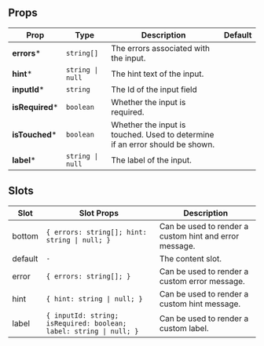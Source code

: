 <!-- This file is automatically generated, do not edit manually. -->

## Props

| Prop | Type | Description | Default |
| ---- | ---- | ----------- | ------- |
| **errors*** | `string[]` | The errors associated with the input. |  |
| **hint*** | `string \| null` | The hint text of the input. |  |
| **inputId*** | `string` | The Id of the input field |  |
| **isRequired*** | `boolean` | Whether the input is required. |  |
| **isTouched*** | `boolean` | Whether the input is touched. Used to determine if an error should be shown. |  |
| **label*** | `string \| null` | The label of the input. |  |

## Slots

| Slot | Slot Props | Description |
| --------- | ---- | ----------- |
| bottom | `{ errors: string[]; hint: string \| null; }` | Can be used to render a custom hint and error message. |
| default | `-` | The content slot. |
| error | `{ errors: string[]; }` | Can be used to render a custom error message. |
| hint | `{ hint: string \| null; }` | Can be used to render a custom hint message. |
| label | `{ inputId: string; isRequired: boolean; label: string \| null; }` | Can be used to render a custom label. |
